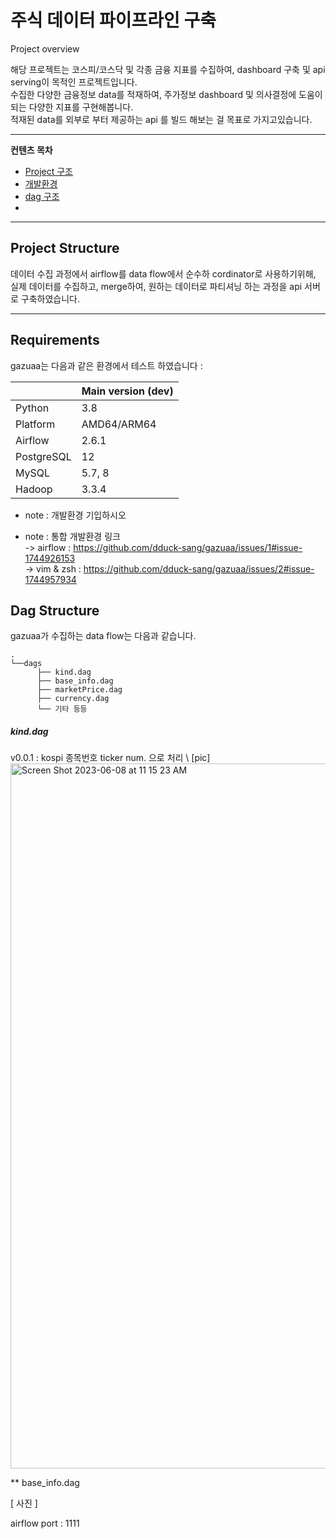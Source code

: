 # 주식 데이터 파이프라인 구축

Project overview

해당 프로젝트는 코스피/코스닥 및 각종 금융 지표를 수집하여, dashboard 구축 및 api serving이 목적인 프로젝트입니다. \
수집한 다양한 금융정보 data를 적재하여, 주가정보 dashboard 및 의사결정에 도움이 되는 다양한 지표를 구현해봅니다. \
적재된 data를 외부로 부터 제공하는 api 를 빌드 해보는 걸 목표로 가지고있습니다.

---

**컨텐츠 목차**

- [Project 구조](#project-structure)
- [개발환경](#requirements)
- [dag 구조](#dag-structure)
- 
---

## Project Structure

데이터 수집 과정에서 airflow를 data flow에서 순수하 cordinator로 사용하기위해, 실제 데이터를 수집하고, merge하여, 원하는 데이터로 파티셔닝 하는 과정을 api 서버로 구축하였습니다. 

---

## Requirements

gazuaa는 다음과 같은 환경에서 테스트 하였습니다 :

|             | Main version (dev)           |
|-------------|------------------------------|
| Python      | 3.8                          |
| Platform    | AMD64/ARM64                  | 
| Airflow     | 2.6.1                        |
| PostgreSQL  | 12                           |
| MySQL       | 5.7, 8                       | 
| Hadoop      | 3.3.4                        |

* note : 개발환경 기입하시오

* note : 통합 개발환경 링크 \
      -> airflow : https://github.com/dduck-sang/gazuaa/issues/1#issue-1744926153 \
      -> vim & zsh : https://github.com/dduck-sang/gazuaa/issues/2#issue-1744957934


## Dag Structure

gazuaa가 수집하는 data flow는 다음과 같습니다.

```
. 
└──dags 
      ├── kind.dag 
      ├── base_info.dag 
      ├── marketPrice.dag 
      ├── currency.dag 
      └── 기타 등등 
```
<h5> kind.dag </h5>
v0.0.1 : kospi 종목번호 ticker num. 으로 처리 \
[pic]

<img width="1128" alt="Screen Shot 2023-06-08 at 11 15 23 AM" src="https://github.com/dduck-sang/gazuaa/assets/23203791/ab2b4dea-4620-4139-8993-816fc7be263c">

** base_info.dag 

[ 사진 ]

airflow port : 1111
